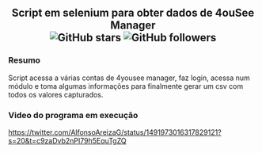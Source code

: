 <h2 align="center" >
    Script em selenium para obter dados de 4ouSee Manager<br>
    <img alt="GitHub stars" src="https://img.shields.io/github/stars/Alfareiza/scrap-4uc-selenium?style=social">
    <img alt="GitHub followers" src="https://img.shields.io/github/followers/Alfareiza?label=Follow%20me%20%3A%29&style=social">
</h2>

### Resumo

Script acessa a várias contas de 4yousee manager, faz login, acessa num módulo e toma algumas informações para finalmente gerar um csv com todos os valores capturados.

### Video do programa em execução

https://twitter.com/AlfonsoAreizaG/status/1491973016317829121?s=20&t=c9zaDvb2nPI79h5EquTgZQ
